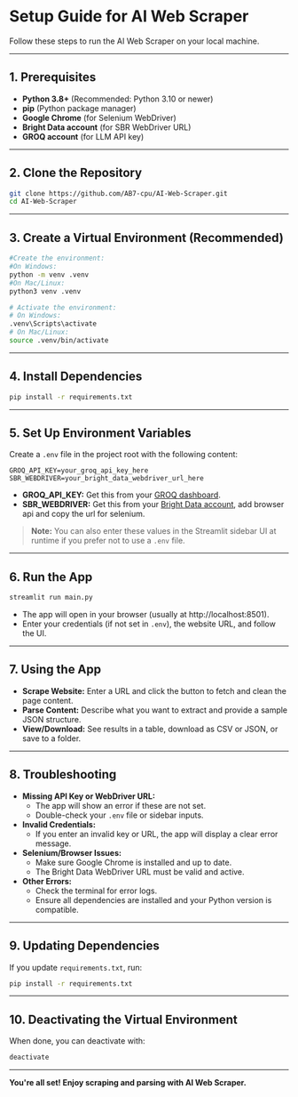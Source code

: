 # Setup Guide for AI Web Scraper

Follow these steps to run the AI Web Scraper on your local machine.

---

## 1. Prerequisites
- **Python 3.8+** (Recommended: Python 3.10 or newer)
- **pip** (Python package manager)
- **Google Chrome** (for Selenium WebDriver)
- **Bright Data account** (for SBR WebDriver URL)
- **GROQ account** (for LLM API key)

---

## 2. Clone the Repository
```sh
git clone https://github.com/AB7-cpu/AI-Web-Scraper.git
cd AI-Web-Scraper
```

---

## 3. Create a Virtual Environment (Recommended)
```sh
#Create the environment:
#On Windows:
python -m venv .venv
#On Mac/Linux:
python3 venv .venv

# Activate the environment:
# On Windows:
.venv\Scripts\activate
# On Mac/Linux:
source .venv/bin/activate
```

---

## 4. Install Dependencies
```sh
pip install -r requirements.txt
```

---

## 5. Set Up Environment Variables
Create a `.env` file in the project root with the following content:

```
GROQ_API_KEY=your_groq_api_key_here
SBR_WEBDRIVER=your_bright_data_webdriver_url_here
```

- **GROQ_API_KEY:** Get this from your [GROQ dashboard](https://console.groq.com/).
- **SBR_WEBDRIVER:** Get this from your [Bright Data account](https://brightdata.com/), add browser api and copy the url for selenium.

> **Note:** You can also enter these values in the Streamlit sidebar UI at runtime if you prefer not to use a `.env` file.

---

## 6. Run the App
```sh
streamlit run main.py
```

- The app will open in your browser (usually at http://localhost:8501).
- Enter your credentials (if not set in `.env`), the website URL, and follow the UI.

---

## 7. Using the App
- **Scrape Website:** Enter a URL and click the button to fetch and clean the page content.
- **Parse Content:** Describe what you want to extract and provide a sample JSON structure.
- **View/Download:** See results in a table, download as CSV or JSON, or save to a folder.

---

## 8. Troubleshooting
- **Missing API Key or WebDriver URL:**
  - The app will show an error if these are not set.
  - Double-check your `.env` file or sidebar inputs.
- **Invalid Credentials:**
  - If you enter an invalid key or URL, the app will display a clear error message.
- **Selenium/Browser Issues:**
  - Make sure Google Chrome is installed and up to date.
  - The Bright Data WebDriver URL must be valid and active.
- **Other Errors:**
  - Check the terminal for error logs.
  - Ensure all dependencies are installed and your Python version is compatible.

---

## 9. Updating Dependencies
If you update `requirements.txt`, run:
```sh
pip install -r requirements.txt
```

---

## 10. Deactivating the Virtual Environment
When done, you can deactivate with:
```sh
deactivate
```

---

**You're all set! Enjoy scraping and parsing with AI Web Scraper.** 